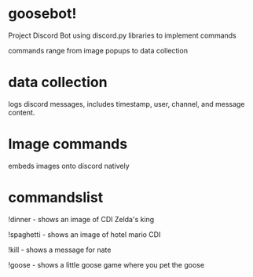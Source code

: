 # goosebot!

<p>Project Discord Bot using discord.py libraries to implement commands </p>
commands range from image popups to data collection

# data collection
logs discord messages, includes timestamp, user, channel, and message content.

# Image commands
embeds images onto discord natively 

# commandslist
<p>!dinner - shows an image of CDI Zelda's king</p>
<p>!spaghetti - shows an image of hotel mario CDI</p>
<p>!kill - shows a message for nate</p>
<p>!goose - shows a little goose game where you pet the goose</p>
